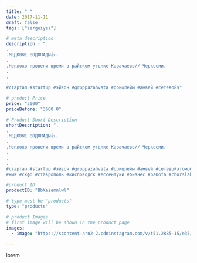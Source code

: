 ```yaml
---
title: " "
date: 2017-11-11
draft: false
tags: ["sergeiyes"]

# meta description
description : ".
.
.МЕДОВЫЕ ВОДОПАДЫ👍.
.
.Неплохо провели время в райском уголке Карачаево//-Черкесии.
.
.
.
#стартап #startup #эйвон #gruppazahvata #орифлейм #амвей #сетевойэ"

# product Price
price: "3000"
priceBefore: "3600.0"

# Product Short Description
shortDescription: ".
.
.МЕДОВЫЕ ВОДОПАДЫ👍.
.
.Неплохо провели время в райском уголке Карачаево//-Черкесии.
.
.
.
#стартап #startup #эйвон #gruppazahvata #орифлейм #амвей #сетевойэтомоё #сетевой #миллионер #бизнесбезвложений #командамечты #армель #млм #легкиеденьги #сетевойэтомодно #автобонус #сетевоймаркетинг #стильжизни #типичныесетевики #nl_int #пятигорск
#кмв #скфо #ставрополь #кисловодск #ессентуки #бизнес #работа #churslabs #sergeystar"

#product ID
productID: "BbXaiemnlwl"

# type must be "products"
type: "products"

# product Images
# first image will be shown in the product page
images:
  - image: "https://scontent-arn2-2.cdninstagram.com/v/t51.2885-15/e35/25018824_358025471269736_1708595731889127424_n.jpg?se=7&tp=1&_nc_ht=scontent-arn2-2.cdninstagram.com&_nc_cat=108&_nc_ohc=6nGbfWBT7ewAX9pPFnA&ccb=7-4&oh=2246d5ff5d089dd1bf545aa381e7e107&oe=6082CDE8&_nc_sid=86f79a&ig_cache_key=MTY0NTkwMDkwNzM1ODg3MDU2NQ%3D%3D.2-ccb7-4"

---
```

lorem
